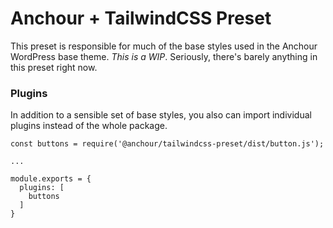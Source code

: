 # Anchour + TailwindCSS Preset

This preset is responsible for much of the base styles used in the Anchour WordPress base theme. *This is a WIP*. Seriously, there's barely anything in this preset right now.

### Plugins

In addition to a sensible set of base styles, you also can import individual plugins instead of the whole package.

```
const buttons = require('@anchour/tailwindcss-preset/dist/button.js');

...

module.exports = {
  plugins: [
    buttons
  ]
}
```
